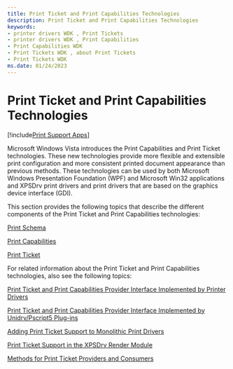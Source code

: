 ```yaml
---
title: Print Ticket and Print Capabilities Technologies
description: Print Ticket and Print Capabilities Technologies
keywords:
- printer drivers WDK , Print Tickets
- printer drivers WDK , Print Capabilities
- Print Capabilities WDK
- Print Tickets WDK , about Print Tickets
- Print Tickets WDK
ms.date: 01/24/2023
---
```


# Print Ticket and Print Capabilities Technologies

[!include[Print Support Apps](../includes/print-support-apps.md)]

Microsoft Windows Vista introduces the Print Capabilities and Print Ticket technologies. These new technologies provide more flexible and extensible print configuration and more consistent printed document appearance than previous methods. These technologies can be used by both Microsoft Windows Presentation Foundation (WPF) and Microsoft Win32 applications and XPSDrv print drivers and print drivers that are based on the graphics device interface (GDI).

This section provides the following topics that describe the different components of the Print Ticket and Print Capabilities technologies:

[Print Schema](print-schema.md)

[Print Capabilities](print-capabilities.md)

[Print Ticket](print-ticket.md)

For related information about the Print Ticket and Print Capabilities technologies, also see the following topics:

[Print Ticket and Print Capabilities Provider Interface Implemented by Printer Drivers](print-ticket-and-print-capabilities-provider-interface-implemented-by-.md)

[Print Ticket and Print Capabilities Provider Interface Implemented by Unidrv/Pscript5 Plug-ins](print-ticket-and-print-capabilities-provider-interface-implemented-by-.md)

[Adding Print Ticket Support to Monolithic Print Drivers](adding-print-ticket-support-to-monolithic-print-drivers.md)

[Print Ticket Support in the XPSDrv Render Module](print-ticket-support-in-the-xpsdrv-render-module.md)

[Methods for Print Ticket Providers and Consumers](/windows-hardware/drivers/ddi/_print/index)
